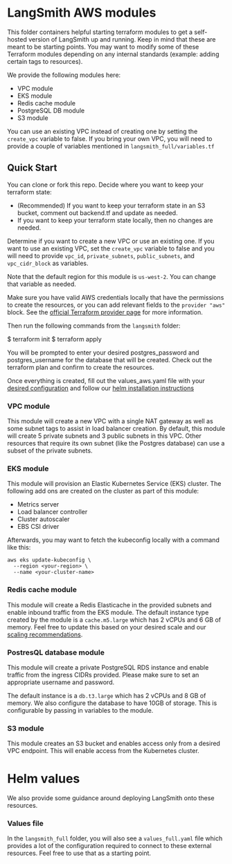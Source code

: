 # LangSmith AWS modules
This folder containers helpful starting terraform modules to get a self-hosted version of LangSmith up and running. Keep in mind that these are meant to be starting points. You may want to modify some of these Terraform modules depending on any internal standards (example: adding certain tags to resources).

We provide the following modules here:
- VPC module
- EKS module
- Redis cache module
- PostgreSQL DB module
- S3 module

You can use an existing VPC instead of creating one by setting the `create_vpc` variable to false. If you bring your own VPC, you will need to provide a couple of variables mentioned in `langsmith_full/variables.tf`

## Quick Start
You can clone or fork this repo. Decide where you want to keep your terraform state:
- (Recommended) If you want to keep your terraform state in an S3 bucket, comment out backend.tf and update as needed.
- If you want to keep your terraform state locally, then no changes are needed.

Determine if you want to create a new VPC or use an existing one. If you want to use an existing VPC, set the `create_vpc` variable to false and you will need to provide `vpc_id`, `private_subnets`, `public_subnets`, and `vpc_cidr_block` as variables.

Note that the default region for this module is `us-west-2`. You can change that variable as needed.

Make sure you have valid AWS credentials locally that have the permissions to create the resources, or you can add relevant fields to the `provider "aws"` block. See the [official Terraform provider page](https://registry.terraform.io/providers/hashicorp/aws/latest/docs) for more information.

Then run the following commands from the `langsmith` folder:

$ terraform init
$ terraform apply

You will be prompted to enter your desired postgres_password and postgres_username for the database that will be created. Check out the terraform plan and confirm to create the resources.

Once everything is created, fill out the values_aws.yaml file with your [desired configuration](https://docs.smith.langchain.com/self_hosting/configuration) and follow our [helm installation instructions](https://docs.smith.langchain.com/self_hosting/installation/kubernetes#deploying-to-kubernetes)

### VPC module
This module will create a new VPC with a single NAT gateway as well as some subnet tags to assist in load balancer creation. By default, this module will create 5 private subnets and 3 public subnets in this VPC. Other resources that require its own subnet (like the Postgres database) can use a subset of the private subnets.

### EKS module
This module will provision an Elastic Kubernetes Service (EKS) cluster. The following add ons are created on the cluster as part of this module:
- Metrics server
- Load balancer controller
- Cluster autoscaler
- EBS CSI driver


Afterwards, you may want to fetch the kubeconfig locally with a command like this:
```
aws eks update-kubeconfig \
  --region <your-region> \
  --name <your-cluster-name>
```

### Redis cache module
This module will create a Redis Elasticache in the provided subnets and enable inbound traffic from the EKS module. The default instance type created by the module is a `cache.m5.large` which has 2 vCPUs and 6 GB of memory. Feel free to update this based on your desired scale and our [scaling recommendations](https://docs.smith.langchain.com/self_hosting/configuration/scale).

### PostresQL database module
This module will create a private PostgreSQL RDS instance and enable traffic from the ingress CIDRs provided. Please make sure to set an appropriate username and password.

The default instance is a `db.t3.large` which has 2 vCPUs and 8 GB of memory. We also configure the database to have 10GB of storage. This is configurable by passing in variables to the module.

### S3 module
This module creates an S3 bucket and enables access only from a desired VPC endpoint. This will enable access from the Kubernetes cluster.

# Helm values
We also provide some guidance around deploying LangSmith onto these resources.

### Values file
In the `langsmith_full` folder, you will also see a `values_full.yaml` file which provides a lot of the configuration required to connect to these external resources. Feel free to use that as a starting point.
